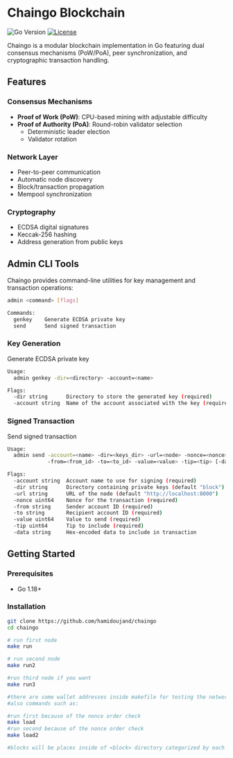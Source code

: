 # Chaingo Blockchain

![Go Version](https://img.shields.io/badge/go-%3E%3D1.18-blue)
[![License](https://img.shields.io/badge/license-MIT-green)](LICENSE)

Chaingo is a modular blockchain implementation in Go featuring dual consensus mechanisms (PoW/PoA), peer synchronization, and cryptographic transaction handling.

## Features

### Consensus Mechanisms
- **Proof of Work (PoW)**: CPU-based mining with adjustable difficulty
- **Proof of Authority (PoA)**: Round-robin validator selection
  - Deterministic leader election
  - Validator rotation

### Network Layer
- Peer-to-peer communication
- Automatic node discovery
- Block/transaction propagation
- Mempool synchronization

### Cryptography
- ECDSA digital signatures
- Keccak-256 hashing
- Address generation from public keys


## Admin CLI Tools
Chaingo provides command-line utilities for key management and transaction operations:

```bash
admin <command> [flags]

Commands:
  genkey    Generate ECDSA private key
  send      Send signed transaction

```


### Key Generation
Generate ECDSA private key
```bash
Usage:
  admin genkey -dir=<directory> -account=<name>

Flags:
  -dir string      Directory to store the generated key (required)
  -account string  Name of the account associated with the key (required)    Send signed transaction

```
### Signed Transaction
Send signed transaction
```bash
Usage:
  admin send -account=<name> -dir=<keys_dir> -url=<node> -nonce=<nonce> 
             -from=<from_id> -to=<to_id> -value=<value> -tip=<tip> [-data=<hex_data>]

Flags:
  -account string  Account name to use for signing (required)
  -dir string      Directory containing private keys (default "block")
  -url string      URL of the node (default "http://localhost:8000")
  -nonce uint64    Nonce for the transaction (required)
  -from string     Sender account ID (required)
  -to string       Recipient account ID (required)
  -value uint64    Value to send (required)
  -tip uint64      Tip to include (required)
  -data string     Hex-encoded data to include in transaction

```

## Getting Started

### Prerequisites
- Go 1.18+


### Installation
```bash
git clone https://github.com/hamidoujand/chaingo
cd chaingo

# run first node
make run  

# run second node 
make run2

#run third node if you want
make run3

#there are some wallet addresses inside makefile for testing the network and
#also commands such as:

#run first because of the nonce order check
make load
#run second because of the nonce order check
make load2

#blocks will be places inside of <block> directory categorized by each miner.
```